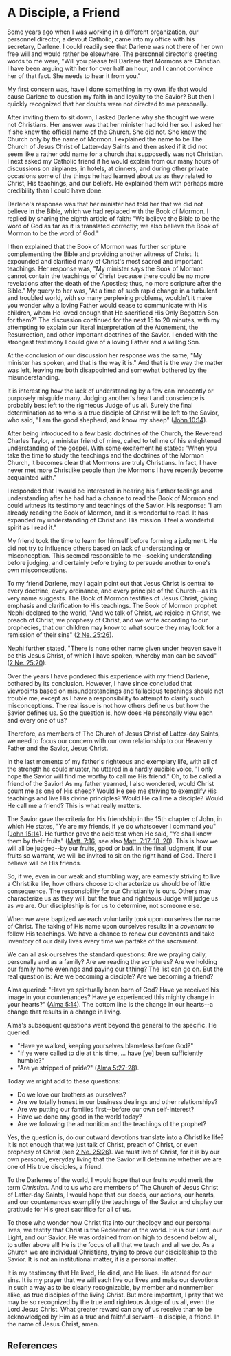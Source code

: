 # A Disciple, a Friend

Some years ago when I was working in a different organization, our personnel
director, a devout Catholic, came into my office with his secretary, Darlene.
I could readily see that Darlene was not there of her own free will and would
rather be elsewhere. The personnel director's greeting words to me were, "Will
you please tell Darlene that Mormons are Christian. I have been arguing with
her for over half an hour, and I cannot convince her of that fact. She needs
to hear it from you."

My first concern was, have I done something in my own life that would cause
Darlene to question my faith in and loyalty to the Savior? But then I quickly
recognized that her doubts were not directed to me personally.

After inviting them to sit down, I asked Darlene why she thought we were not
Christians. Her answer was that her minister had told her so. I asked her if
she knew the official name of the Church. She did not. She knew the Church
only by the name of Mormon. I explained the name to be The Church of Jesus
Christ of Latter-day Saints and then asked if it did not seem like a rather
odd name for a church that supposedly was not Christian. I next asked my
Catholic friend if he would explain from our many hours of discussions on
airplanes, in hotels, at dinners, and during other private occasions some of
the things he had learned about us as they related to Christ, His teachings,
and our beliefs. He explained them with perhaps more credibility than I could
have done.

Darlene's response was that her minister had told her that we did not believe
in the Bible, which we had replaced with the Book of Mormon. I replied by
sharing the eighth article of faith: "We believe the Bible to be the word of
God as far as it is translated correctly; we also believe the Book of Mormon
to be the word of God."

I then explained that the Book of Mormon was further scripture complementing
the Bible and providing another witness of Christ. It expounded and clarified
many of Christ's most sacred and important teachings. Her response was, "My
minister says the Book of Mormon cannot contain the teachings of Christ
because there could be no more revelations after the death of the Apostles;
thus, no more scripture after the Bible." My query to her was, "At a time of
such rapid change in a turbulent and troubled world, with so many perplexing
problems, wouldn't it make you wonder why a loving Father would cease to
communicate with His children, whom He loved enough that He sacrificed His
Only Begotten Son for them?" The discussion continued for the next 15 to 20
minutes, with my attempting to explain our literal interpretation of the
Atonement, the Resurrection, and other important doctrines of the Savior. I
ended with the strongest testimony I could give of a loving Father and a
willing Son.

At the conclusion of our discussion her response was the same, "My minister
has spoken, and that is the way it is." And that is the way the matter was
left, leaving me both disappointed and somewhat bothered by the
misunderstanding.

It is interesting how the lack of understanding by a few can innocently or
purposely misguide many. Judging another's heart and conscience is probably
best left to the righteous Judge of us all. Surely the final determination as
to who is a true disciple of Christ will be left to the Savior, who said, "I
am the good shepherd, and know my sheep" ([John
10:14](/scriptures/nt/john/10.14?lang=eng#13)).

After being introduced to a few basic doctrines of the Church, the Reverend
Charles Taylor, a minister friend of mine, called to tell me of his
enlightened understanding of the gospel. With some excitement he stated: "When
you take the time to study the teachings and the doctrines of the Mormon
Church, it becomes clear that Mormons are truly Christians. In fact, I have
never met more Christlike people than the Mormons I have recently become
acquainted with."

I responded that I would be interested in hearing his further feelings and
understanding after he had had a chance to read the Book of Mormon and could
witness its testimony and teachings of the Savior. His response: "I am already
reading the Book of Mormon, and it is wonderful to read. It has expanded my
understanding of Christ and His mission. I feel a wonderful spirit as I read
it."

My friend took the time to learn for himself before forming a judgment. He did
not try to influence others based on lack of understanding or misconception.
This seemed responsible to me--seeking understanding before judging, and
certainly before trying to persuade another to one's own misconceptions.

To my friend Darlene, may I again point out that Jesus Christ is central to
every doctrine, every ordinance, and every principle of the Church--as its
very name suggests. The Book of Mormon testifies of Jesus Christ, giving
emphasis and clarification to His teachings. The Book of Mormon prophet Nephi
declared to the world, "And we talk of Christ, we rejoice in Christ, we preach
of Christ, we prophesy of Christ, and we write according to our prophecies,
that our children may know to what source they may look for a remission of
their sins" ([2 Ne. 25:26](/scriptures/bofm/2-ne/25.26?lang=eng#25)).

Nephi further stated, "There is none other name given under heaven save it be
this Jesus Christ, of which I have spoken, whereby man can be saved" ([2 Ne.
25:20](/scriptures/bofm/2-ne/25.20?lang=eng#19)).

Over the years I have pondered this experience with my friend Darlene,
bothered by its conclusion. However, I have since concluded that viewpoints
based on misunderstandings and fallacious teachings should not trouble me,
except as I have a responsibility to attempt to clarify such misconceptions.
The real issue is not how others define us but how the Savior defines us. So
the question is, how does He personally view each and every one of us?

Therefore, as members of The Church of Jesus Christ of Latter-day Saints, we
need to focus our concern with our own relationship to our Heavenly Father and
the Savior, Jesus Christ.

In the last moments of my father's righteous and exemplary life, with all of
the strength he could muster, he uttered in a hardly audible voice, "I only
hope the Savior will find me worthy to call me His friend." Oh, to be called a
friend of the Savior! As my father yearned, I also wondered, would Christ
count me as one of His sheep? Would He see me striving to exemplify His
teachings and live His divine principles? Would He call me a disciple? Would
He call me a friend? This is what really matters.

The Savior gave the criteria for His friendship in the 15th chapter of John,
in which He states, "Ye are my friends, if ye do whatsoever I command you"
([John 15:14](/scriptures/nt/john/15.14?lang=eng#13)). He further gave the
acid test when He said, "Ye shall know them by their fruits" ([Matt.
7:16](/scriptures/nt/matt/7.16?lang=eng#15); see also [Matt. 7:17-18,
20](/scriptures/nt/matt/7.17-18,20?lang=eng#16)). This is how we will all be
judged--by our fruits, good or bad. In the final judgment, if our fruits so
warrant, we will be invited to sit on the right hand of God. There I believe
will be His friends.

So, if we, even in our weak and stumbling way, are earnestly striving to live
a Christlike life, how others choose to characterize us should be of little
consequence. The responsibility for our Christianity is ours. Others may
characterize us as they will, but the true and righteous Judge will judge us
as we are. Our discipleship is for us to determine, not someone else.

When we were baptized we each voluntarily took upon ourselves the name of
Christ. The taking of His name upon ourselves results in a _covenant_ to
follow His teachings. We have a chance to renew our covenants and take
inventory of our daily lives every time we partake of the sacrament.

We can all ask ourselves the standard questions: Are we praying daily,
personally and as a family? Are we reading the scriptures? Are we holding our
family home evenings and paying our tithing? The list can go on. But the real
question is: Are we becoming a disciple? Are we becoming a friend?

Alma queried: "Have ye spiritually been born of God? Have ye received his
image in your countenances? Have ye experienced this mighty change in your
hearts?" ([Alma 5:14](/scriptures/bofm/alma/5.14?lang=eng#13)). The bottom
line is the change in our hearts--a change that results in a change in living.

Alma's subsequent questions went beyond the general to the specific. He
queried:

  * "Have ye walked, keeping yourselves blameless before God?"
  * "If ye were called to die at this time, ... have [ye] been sufficiently humble?"
  * "Are ye stripped of pride?" ([Alma 5:27-28](/scriptures/bofm/alma/5.27-28?lang=eng#26)). 

Today we might add to these questions:

  * Do we love our brothers as ourselves? 
  * Are we totally honest in our business dealings and other relationships? 
  * Are we putting our families first--before our own self-interest? 
  * Have we done any good in the world today? 
  * Are we following the admonition and the teachings of the prophet? 

Yes, the question is, do our outward devotions translate into a Christlike
life? It is not enough that we just talk of Christ, preach of Christ, or even
prophesy of Christ (see [2 Ne.
25:26](/scriptures/bofm/2-ne/25.26?lang=eng#25)). We must live of Christ, for
it is by our own personal, everyday living that the Savior will determine
whether we are one of His true disciples, a friend.

To the Darlenes of the world, I would hope that our fruits would merit the
term _Christian._ And to us who are members of The Church of Jesus Christ of
Latter-day Saints, I would hope that our deeds, our actions, our hearts, and
our countenances exemplify the teachings of the Savior and display our
gratitude for His great sacrifice for all of us.

To those who wonder how Christ fits into our theology and our personal lives,
we testify that Christ is the Redeemer of the world. He is our Lord, our
Light, and our Savior. He was ordained from on high to descend below all, to
suffer above all! He is the focus of all that we teach and all we do. As a
Church we are individual Christians, trying to prove our discipleship to the
Savior. It is not an institutional matter, it is a personal matter.

It is my testimony that He lived, He died, and He lives. He atoned for our
sins. It is my prayer that we will each live our lives and make our devotions
in such a way as to be clearly recognizable, by member and nonmember alike, as
true disciples of the living Christ. But more important, I pray that we may be
so recognized by the true and righteous Judge of us all, even the Lord Jesus
Christ. What greater reward can any of us receive than to be acknowledged by
Him as a true and faithful servant--a disciple, a friend. In the name of Jesus
Christ, amen.

## References

